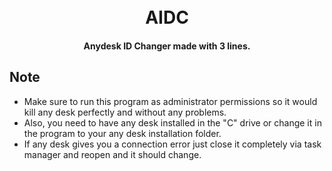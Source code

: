 <h1 align="center">
  <br>
  AIDC
  <br>
</h1>

<h4 align="center">Anydesk ID Changer made with 3 lines.</h4>

## Note
* Make sure to run this program as administrator permissions so it would kill any desk perfectly and without any problems. 
* Also, you need to have any desk installed in the "C" drive or change it in the program to your any desk installation folder.
* If any desk gives you a connection error just close it completely via task manager and reopen and it should change.
